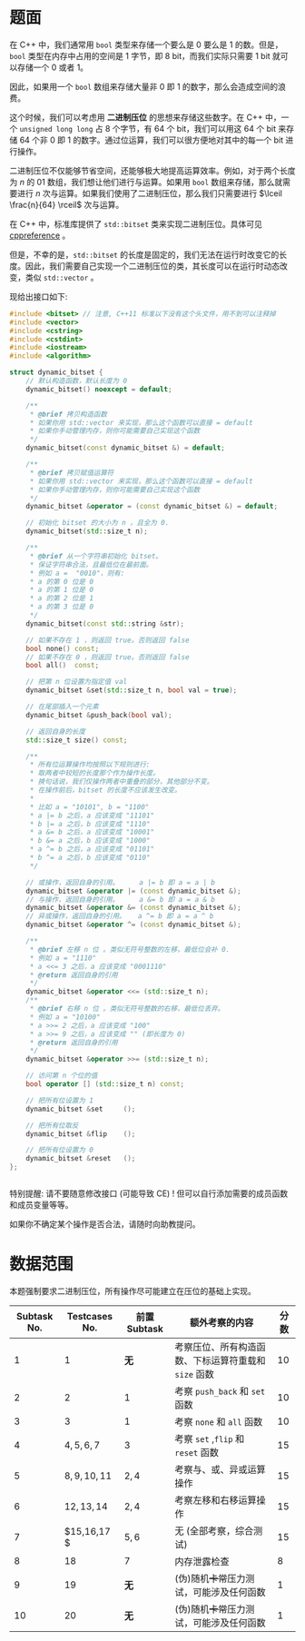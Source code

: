 # 题面

在 C++ 中，我们通常用 `bool` 类型来存储一个要么是 $0$ 要么是 $1$ 的数。但是，`bool` 类型在内存中占用的空间是 $1$ 字节，即 $8$ bit，而我们实际只需要 $1$ bit 就可以存储一个 $0$ 或者 $1$。

因此，如果用一个 `bool` 数组来存储大量非 $0$ 即 $1$ 的数字，那么会造成空间的浪费。

这个时候，我们可以考虑用 **二进制压位** 的思想来存储这些数字。在 C++ 中，一个 `unsigned long long` 占 $8$ 个字节，有 $64$ 个 bit，我们可以用这 $64$ 个 bit 来存储 $64$ 个非 $0$ 即 $1$ 的数字。通过位运算，我们可以很方便地对其中的每一个 bit 进行操作。

二进制压位不仅能够节省空间，还能够极大地提高运算效率。例如，对于两个长度为 $n$ 的 $01$ 数组，我们想让他们进行与运算。如果用 `bool` 数组来存储，那么就需要进行 $n$ 次与运算。如果我们使用了二进制压位，那么我们只需要进行 $\lceil \frac{n}{64} \rceil$ 次与运算。

在 C++ 中，标准库提供了 `std::bitset` 类来实现二进制压位。具体可见 [cppreference](https://en.cppreference.com/w/cpp/utility/bitset) 。

但是，不幸的是，`std::bitset` 的长度是固定的，我们无法在运行时改变它的长度。因此，我们需要自己实现一个二进制压位的类，其长度可以在运行时动态改变，类似 `std::vector` 。

现给出接口如下:

```C++
#include <bitset> // 注意, C++11 标准以下没有这个头文件，用不到可以注释掉
#include <vector>
#include <cstring>
#include <cstdint>
#include <iostream>
#include <algorithm>

struct dynamic_bitset {
    // 默认构造函数，默认长度为 0
    dynamic_bitset() noexcept = default;

    /**
     * @brief 拷贝构造函数
     * 如果你用 std::vector 来实现，那么这个函数可以直接 = default
     * 如果你手动管理内存，则你可能需要自己实现这个函数
     */
    dynamic_bitset(const dynamic_bitset &) = default;

    /**
     * @brief 拷贝赋值运算符
     * 如果你用 std::vector 来实现，那么这个函数可以直接 = default
     * 如果你手动管理内存，则你可能需要自己实现这个函数
     */
    dynamic_bitset &operator = (const dynamic_bitset &) = default;

    // 初始化 bitset 的大小为 n ，且全为 0.
    dynamic_bitset(std::size_t n);

    /**
     * @brief 从一个字符串初始化 bitset。
     * 保证字符串合法，且最低位在最前面。
     * 例如 a =  "0010"，则有:
     * a 的第 0 位是 0
     * a 的第 1 位是 0
     * a 的第 2 位是 1
     * a 的第 3 位是 0
     */
    dynamic_bitset(const std::string &str);

    // 如果不存在 1 ，则返回 true。否则返回 false
    bool none() const;
    // 如果不存在 0 ，则返回 true。否则返回 false
    bool all()  const;

    // 把第 n 位设置为指定值 val
    dynamic_bitset &set(std::size_t n, bool val = true);

    // 在尾部插入一个元素
    dynamic_bitset &push_back(bool val);

    // 返回自身的长度
    std::size_t size() const;

    /**
     * 所有位运算操作均按照以下规则进行:
     * 取两者中较短的长度那个作为操作长度。
     * 换句话说，我们仅操作两者中重叠的部分，其他部分不变。
     * 在操作前后，bitset 的长度不应该发生改变。
     * 
     * 比如 a = "10101", b = "1100"
     * a |= b 之后，a 应该变成 "11101"
     * b |= a 之后，b 应该变成 "1110"
     * a &= b 之后，a 应该变成 "10001"
     * b &= a 之后，b 应该变成 "1000"
     * a ^= b 之后，a 应该变成 "01101"
     * b ^= a 之后，b 应该变成 "0110"
     */

    // 或操作，返回自身的引用。     a |= b 即 a = a | b
    dynamic_bitset &operator |= (const dynamic_bitset &);
    // 与操作，返回自身的引用。     a &= b 即 a = a & b
    dynamic_bitset &operator &= (const dynamic_bitset &);
    // 异或操作，返回自身的引用。   a ^= b 即 a = a ^ b
    dynamic_bitset &operator ^= (const dynamic_bitset &);

    /**
     * @brief 左移 n 位 。类似无符号整数的左移，最低位会补 0.
     * 例如 a = "1110"
     * a <<= 3 之后，a 应该变成 "0001110"
     * @return 返回自身的引用
     */
    dynamic_bitset &operator <<= (std::size_t n);
    /**
     * @brief 右移 n 位 。类似无符号整数的右移，最低位丢弃。
     * 例如 a = "10100"
     * a >>= 2 之后，a 应该变成 "100"
     * a >>= 9 之后，a 应该变成 "" (即长度为 0)
     * @return 返回自身的引用
     */
    dynamic_bitset &operator >>= (std::size_t n);

    // 访问第 n 个位的值
    bool operator [] (std::size_t n) const;

    // 把所有位设置为 1
    dynamic_bitset &set     ();

    // 把所有位取反
    dynamic_bitset &flip    ();

    // 把所有位设置为 0
    dynamic_bitset &reset   ();
};



```

特别提醒: 请不要随意修改接口 (可能导致 CE) ! 但可以自行添加需要的成员函数和成员变量等等。

如果你不确定某个操作是否合法，请随时向助教提问。

# 数据范围

本题强制要求二进制压位，所有操作尽可能建立在压位的基础上实现。

| Subtask No. | Testcases No. | 前置Subtask | 额外考察的内容                                    | 分数   |
| ----------- | ------------- | ------------ | ---------------------------------------------------- | ------ |
| $1$       | $1$         | **无** | 考察压位、所有构造函数、下标运算符重载和 `size` 函数 | $10$ |
| $2$       | $2$         | $1$        | 考察 `push_back` 和 `set` 函数                   | $10$ |
| $3$       | $3$         | $1$        | 考察 `none` 和 `all` 函数                        | $10$ |
| $4$       | $4,5,6,7$   | $3$        | 考察 `set` ,`flip` 和 `reset` 函数             | $15$ |
| $5$       | $8,9,10,11$ | $2,4$      | 考察与、或、异或运算操作                             | $15$ |
| $6$       | $12,13,14$  | $2,4$      | 考察左移和右移运算操作                               | $15$ |
| $7$       | $15,16,17 $ | $5,6$      | 无 (全部考察，综合测试)                              | $15$ |
| $8$       | $18$        | $7$        | 内存泄露检查                                         | $8$ |
| $9$       | $19$     | **无** | (伪)随机~~卡常~~压力测试，可能涉及任何函数          | $1$  |
| $10$ | $20$ | **无** | (伪)随机~~卡常~~压力测试，可能涉及任何函数 | $1$ |
